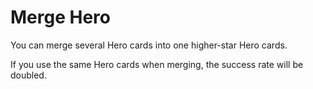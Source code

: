 # Merge Hero

You can merge several Hero cards into one higher-star Hero cards.

If you use the same Hero cards when merging, the success rate will be doubled. 

